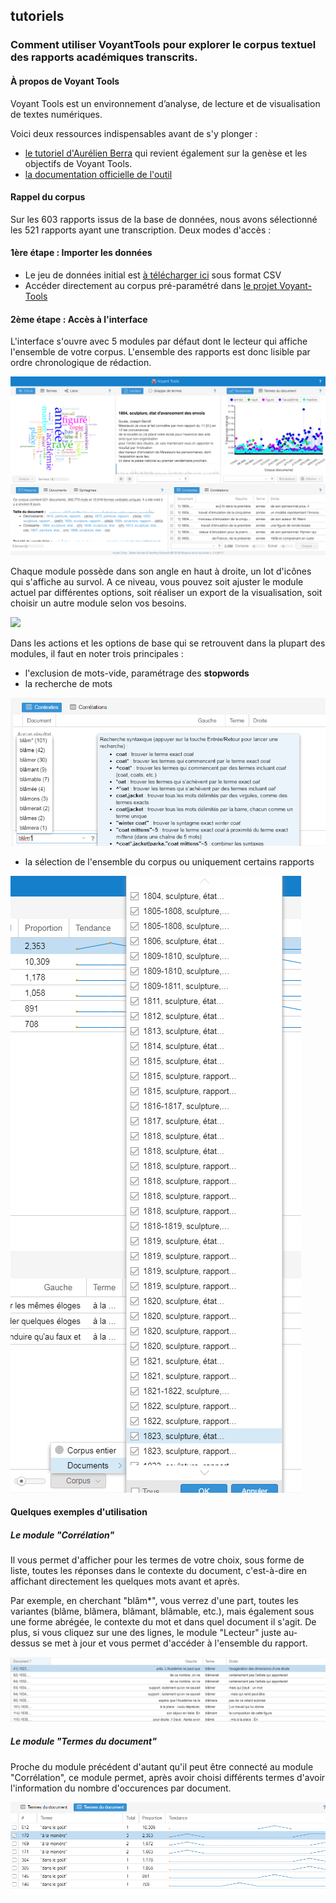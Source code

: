 ## tutoriels
### Comment utiliser VoyantTools pour explorer le corpus textuel des rapports académiques transcrits.

#### À propos de Voyant Tools
Voyant Tools est un environnement d’analyse, de lecture et de visualisation de textes numériques.

Voici deux ressources indispensables avant de s'y plonger :
* [le tutoriel d'Aurélien Berra](https://github.com/aurelberra/voyant_tools/blob/master/tutorial/voyant_tools_intro_fr.md) qui revient également sur la genèse et les objectifs de Voyant Tools.
* [la documentation officielle de l'outil](http://voyant.tools.huma-num.fr/docs/#!/guide/start)

#### Rappel du corpus

Sur les 603 rapports issus de la base de données, nous avons sélectionné les 521 rapports ayant une transcription.
Deux modes d'accès :

#### 1ère étape : Importer les données

* Le jeu de données initial est [à télécharger ici](./datasets/Export_EnvoisdeRome_Rapports_20190325.csv) sous format CSV
* Accéder directement au corpus pré-paramétré dans [le projet Voyant-Tools](http://voyant.tools.huma-num.fr/?corpus=9f0929de55123b653c9475a6be733db4)

#### 2ème étape : Accès à l'interface

L'interface s'ouvre avec 5 modules par défaut dont le lecteur qui affiche l'ensemble de votre corpus. L'ensemble des rapports est donc lisible par ordre chronologique de rédaction.

![](../images/voyanttools_02.png)

Chaque module possède dans son angle en haut à droite, un lot d'icônes qui s'affiche au survol. A ce niveau, vous pouvez soit ajuster le module actuel par différentes options, soit réaliser un export de la visualisation, soit choisir un autre module selon vos besoins.

![](../images/voyanttools_etape1.gif)

Dans les actions et les options de base qui se retrouvent dans la plupart des modules, il faut en noter trois principales :

* l'exclusion de mots-vide, paramétrage des **stopwords**
* la recherche de mots

![](../images/voyanttools_4.png)

* la sélection de l'ensemble du corpus ou uniquement certains rapports

![](../images/VoyantTools_7.png)


#### Quelques exemples d'utilisation

##### Le module "Corrélation"

Il vous permet d'afficher pour les termes de votre choix, sous forme de liste, toutes les réponses dans le contexte du document, c'est-à-dire en affichant directement les quelques mots avant et après. 

Par exemple, en cherchant "blâm*", vous verrez d'une part, toutes les variantes (blâme, blâmera, blâmant, blâmable, etc.), mais également sous une forme abrégée, le contexte du mot et dans quel document il s'agit. De plus, si vous cliquez sur une des lignes, le module "Lecteur" juste au-dessus se met à jour et vous permet d'accéder à l'ensemble du rapport.

 ![](../images//voyanttools_5.png)

##### Le module "Termes du document"

Proche du module précédent d'autant qu'il peut être connecté au module "Corrélation", ce module permet, après avoir choisi différents termes d'avoir l'information du nombre d'occurences par document.

 ![](../images/VoyantTools_6.png)
